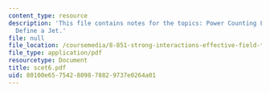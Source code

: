 ```yaml
---
content_type: resource
description: 'This file contains notes for the topics: Power Counting Formulae, Examples,
  Define a Jet.'
file: null
file_location: /coursemedia/8-851-strong-interactions-effective-field-theories-of-qcd-spring-2006/80100e657542809878829737e0264a01_scet6.pdf
file_type: application/pdf
resourcetype: Document
title: scet6.pdf
uid: 80100e65-7542-8098-7882-9737e0264a01
---
```

